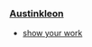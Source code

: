 ### [Austinkleon](https://austinkleon.com/)

- [show your work](https://austinkleon.com/show-your-work/)

